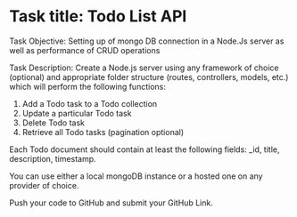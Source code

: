 # Task title: Todo List API

Task Objective: Setting up of mongo DB connection in a Node.Js server as well as performance of CRUD operations

Task Description: Create a Node.js server using any framework of choice (optional) and appropriate folder structure (routes, controllers, models, etc.) which will perform the following functions:

1. Add a Todo task to a Todo collection
2. Update a particular Todo task
3. Delete Todo task
4. Retrieve all Todo tasks (pagination optional)

Each Todo document should contain at least the following fields: \_id, title, description, timestamp.

You can use either a local mongoDB instance or a hosted one on any provider of choice.

Push your code to GitHub and submit your GitHub Link.
